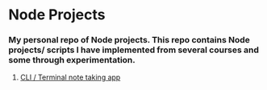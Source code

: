 # Node Projects
### My personal repo of Node projects. This repo contains Node projects/ scripts I have implemented from several courses and some through experimentation.

1. [CLI / Terminal note taking app](https://github.com/dhruvsharma1999/Node-Projects/tree/master/notes_app)